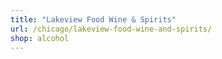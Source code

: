 ```yaml
---
title: "Lakeview Food Wine & Spirits"
url: /chicago/lakeview-food-wine-and-spirits/
shop: alcohol
---
```

